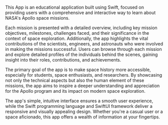 This App is an educational application built using Swift, focused on providing users with a comprehensive and interactive way to learn about NASA's Apollo space missions.

Each mission is presented with a detailed overview, including key mission objectives, milestones, challenges faced, and their significance in the context of space exploration. Additionally, the app highlights the vital contributions of the scientists, engineers, and astronauts who were involved in making the missions successful. Users can browse through each mission and explore detailed profiles of the individuals behind the scenes, gaining insight into their roles, contributions, and achievements.

The primary goal of the app is to make space history more accessible, especially for students, space enthusiasts, and researchers. By showcasing not only the technical aspects but also the human element of these missions, the app aims to inspire a deeper understanding and appreciation for the Apollo program and its impact on modern space exploration.

The app's simple, intuitive interface ensures a smooth user experience, while the Swift programming language and SwiftUI framework deliver a responsive and visually appealing design. Whether you're a casual user or a space aficionado, this app offers a wealth of information at your fingertips.
